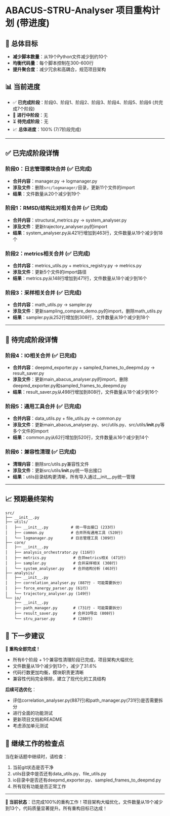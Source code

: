# ABACUS-STRU-Analyser 项目重构计划 (带进度)

## 🎯 总体目标
- **减少脚本数量**：从19个Python文件减少到约10个
- **均衡代码量**：每个脚本控制在300-600行
- **提升聚合度**：减少冗余和高耦合，规范项目架构

## 📊 当前进度
- ✅ **已完成阶段**：阶段0、阶段1、阶段2、阶段3、阶段4、阶段5、阶段6 (共完成7个阶段)
- 🔄 **进行中阶段**：无
- ⏳ **待完成阶段**：无
- 📈 **总体进度**：100% (7/7阶段完成)

---

## ✅ 已完成阶段详情

### 阶段0：日志管理模块合并 (✅ 已完成)
- **合并内容**：manager.py → logmanager.py
- **涉及文件**：删除`src/logmanager/`目录，更新11个文件的import
- **结果**：文件数量从20个减少到19个

### 阶段1：RMSD/结构比对相关合并 (✅ 已完成)
- **合并内容**：structural_metrics.py → system_analyser.py
- **涉及文件**：更新trajectory_analyser.py的import
- **结果**：system_analyser.py从421行增加到463行，文件数量从19个减少到18个

### 阶段2：metrics相关合并 (✅ 已完成)
- **合并内容**：metrics_utils.py + metrics_registry.py → metrics.py
- **涉及文件**：更新5个文件的import路径
- **结果**：metrics.py从148行增加到471行，文件数量从18个减少到16个

### 阶段3：采样相关合并 (✅ 已完成)
- **合并内容**：math_utils.py → sampler.py
- **涉及文件**：更新sampling_compare_demo.py的import，删除math_utils.py
- **结果**：sampler.py从252行增加到308行，文件数量从19个减少到18个

---

## 🔄 待完成阶段详情

### 阶段4：IO相关合并 (✅ 已完成)
- **合并内容**：deepmd_exporter.py + sampled_frames_to_deepmd.py → result_saver.py
- **涉及文件**：更新main_abacus_analyser.py的import，删除deepmd_exporter.py和sampled_frames_to_deepmd.py
- **结果**：result_saver.py从498行增加到808行，文件数量从18个减少到16个

### 阶段5：通用工具合并 (✅ 已完成)
- **合并内容**：data_utils.py + file_utils.py → common.py
- **涉及文件**：更新main_abacus_analyser.py、src/utils.py、src/utils/__init__.py等多个文件的import
- **结果**：common.py从62行增加到520行，文件数量从16个减少到14个

### 阶段6：兼容性清理 (✅ 已完成)
- **清理内容**：删除src/utils.py兼容性文件
- **涉及文件**：更新src/utils/__init__.py统一导出接口
- **结果**：utils目录结构更清晰，所有导入通过__init__.py统一管理

---

## 📈 预期最终架构

```
src/
├── __init__.py
├── utils/
│   ├── __init__.py          # 统一导出接口 (233行)
│   ├── common.py            # 合并所有通用工具 (520行)
│   └── logmanager.py        # 日志管理工具 (309行)
├── core/
│   ├── __init__.py
│   ├── analysis_orchestrator.py (116行)
│   ├── metrics.py            # 合并metrics相关 (471行)
│   ├── sampler.py            # 合并采样相关 (308行)
│   └── system_analyser.py    # 合并结构分析 (463行)
├── analysis/
│   ├── __init__.py
│   ├── correlation_analyser.py (887行 - 可能需要拆分)
│   ├── force_energy_parser.py (61行)
│   └── trajectory_analyser.py (149行)
└── io/
    ├── __init__.py
    ├── path_manager.py       # (731行 - 可能需要拆分)
    ├── result_saver.py       # 合并IO导出 (808行)
    └── stru_parser.py        # (280行)
```

## 🎯 下一步建议

**🎉 重构全部完成！**
- 所有6个阶段 + 1个兼容性清理阶段已完成，项目架构大幅优化
- 文件数量从19个减少到13个，减少了31.6%
- 代码行数更加均衡，模块职责更清晰
- 兼容性代码完全移除，建立了现代化的工具结构

**后续可选优化**：
- 评估correlation_analyser.py(887行)和path_manager.py(731行)是否需要拆分
- 进行全面的功能测试
- 更新项目文档和README
- 考虑添加单元测试

## 📝 继续工作的检查点

当在新话题中继续时，请检查：
1. 当前git状态是否干净
2. utils目录中是否还有data_utils.py、file_utils.py
3. io目录中是否还有deepmd_exporter.py、sampled_frames_to_deepmd.py
4. 所有现有功能是否正常工作

---

**🎉 当前状态**：已完成100%的重构工作！项目架构大幅优化，文件数量从19个减少到13个，代码质量显著提升。所有重构目标已达成！
